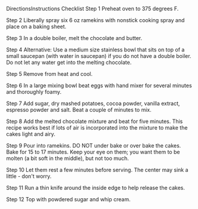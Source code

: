 DirectionsInstructions Checklist
Step 1
Preheat oven to 375 degrees F.

Step 2
Liberally spray six 6 oz ramekins with nonstick cooking spray and place on a baking sheet.

Step 3
In a double boiler, melt the chocolate and butter.

Step 4
Alternative: Use a medium size stainless bowl that sits on top of a small saucepan (with water in saucepan) if you do not have a double boiler. Do not let any water get into the melting chocolate.

Step 5
Remove from heat and cool.

Step 6
In a large mixing bowl beat eggs with hand mixer for several minutes and thoroughly foamy.

Step 7
Add sugar, dry mashed potatoes, cocoa powder, vanilla extract, espresso powder and salt. Beat a couple of minutes to mix.

Step 8
Add the melted chocolate mixture and beat for five minutes. This recipe works best if lots of air is incorporated into the mixture to make the cakes light and airy.

Step 9
Pour into ramekins. DO NOT under bake or over bake the cakes. Bake for 15 to 17 minutes. Keep your eye on them; you want them to be molten (a bit soft in the middle), but not too much.

Step 10
Let them rest a few minutes before serving. The center may sink a little - don't worry.

Step 11
Run a thin knife around the inside edge to help release the cakes.

Step 12
Top with powdered sugar and whip cream.